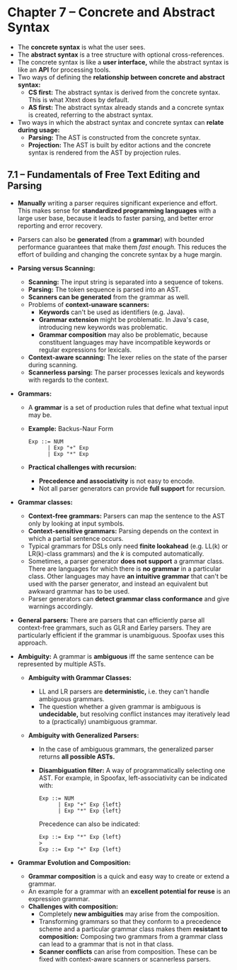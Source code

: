 # Chapter 7 – Concrete and Abstract Syntax

- The **concrete syntax** is what the user sees.
- The **abstract syntax** is a tree structure with optional cross-references.
- The concrete syntax is like a **user interface,** while the abstract syntax is like an **API** for processing tools.
- Two ways of defining the **relationship between concrete and abstract syntax:**
  - **CS first:** The abstract syntax is derived from the concrete syntax. This is what Xtext does by default.
  - **AS first:** The abstract syntax already stands and a concrete syntax is created, referring to the abstract syntax.
- Two ways in which the abstract syntax and concrete syntax can **relate during usage:**
  - **Parsing:** The AST is constructed from the concrete syntax.
  - **Projection:** The AST is built by editor actions and the concrete syntax is rendered from the AST by projection rules.



## 7.1 – Fundamentals of Free Text Editing and Parsing

- **Manually** writing a parser requires significant experience and effort. This makes sense for **standardized programming languages** with a large user base, because it leads to faster parsing, and better error reporting and error recovery.

- Parsers can also be **generated** (from a **grammar**) with bounded performance guarantees that make them *fast enough.* This reduces the effort of building and changing the concrete syntax by a huge margin.

- **Parsing versus Scanning:**

  - **Scanning:** The input string is separated into a sequence of tokens.
  - **Parsing:** The token sequence is parsed into an AST.
  - **Scanners can be generated** from the grammar as well.
  - Problems of **context-unaware scanners:**
    - **Keywords** can't be used as identifiers (e.g. Java).
    - **Grammar extension** might be problematic. In Java's case, introducing new keywords was problematic.
    - **Grammar composition** may also be problematic, because constituent languages may have incompatible keywords or regular expressions for lexicals.
  - **Context-aware scanning:** The lexer relies on the state of the parser during scanning.
  - **Scannerless parsing:** The parser processes lexicals and keywords with regards to the context.

- **Grammars:**

  - A **grammar** is a set of production rules that define what textual input may be.

  - **Example:** Backus-Naur Form

    ```
    Exp ::= NUM
          | Exp "+" Exp
          | Exp "*" Exp
    ```

  - **Practical challenges with recursion:**

    - **Precedence and associativity** is not easy to encode.
    - Not all parser generators can provide **full support** for recursion.

- **Grammar classes:**

  - **Context-free grammars:** Parsers can map the sentence to the AST only by looking at input symbols.
  - **Context-sensitive grammars:** Parsing depends on the context in which a partial sentence occurs.
  - Typical grammars for DSLs only need **finite lookahead** (e.g. LL(k) or LR(k)-class grammars) and the $k$ is computed automatically.
  - Sometimes, a parser generator **does not support** a grammar class. There are languages for which there is **no grammar** in a particular class. Other languages may have **an intuitive grammar** that can't be used with the parser generator, and instead an equivalent but awkward grammar has to be used.
  - Parser generators can **detect grammar class conformance** and give warnings accordingly.

- **General parsers:** There are parsers that can efficiently parse all context-free grammars, such as GLR and Earley parsers. They are particularly efficient if the grammar is unambiguous. Spoofax uses this approach.

- **Ambiguity:** A grammar is **ambiguous** iff the same sentence can be represented by multiple ASTs.

  - **Ambiguity with Grammar Classes:**

    - LL and LR parsers are **deterministic,** i.e. they can't handle ambiguous grammars.
    - The question whether a given grammar is ambiguous is **undecidable,** but resolving conflict instances may iteratively lead to a (practically) unambiguous grammar.

  - **Ambiguity with Generalized Parsers:** 

    - In the case of ambiguous grammars, the generalized parser returns **all possible ASTs.**

    - **Disambiguation filter:** A way of programmatically selecting one AST. For example, in Spoofax, left-associativity can be indicated with:

      ```
      Exp ::= NUM
            | Exp "+" Exp {left}
            | Exp "*" Exp {left}
      ```

      Precedence can also be indicated:

      ```
      Exp ::= Exp "*" Exp {left} 
      >
      Exp ::= Exp "+" Exp {left}
      ```

- **Grammar Evolution and Composition:**

  - **Grammar composition** is a quick and easy way to create or extend a grammar.
  - An example for a grammar with an **excellent potential for reuse** is an expression grammar.
  - **Challenges with composition:**
    - Completely **new ambiguities** may arise from the composition.
    - Transforming grammars so that they conform to a precedence scheme and a particular grammar class makes them **resistant to composition:** Composing two grammars from a grammar class can lead to a grammar that is not in that class.
    - **Scanner conflicts** can arise from composition. These can be fixed with context-aware scanners or scannerless parsers.

